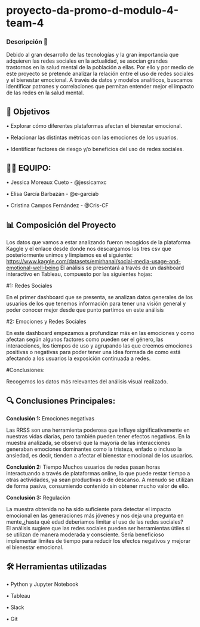 # proyecto-da-promo-d-modulo-4-team-4

### Descripción 📖 

Debido al gran desarrollo de las tecnologías y la gran importancia que adquieren las redes sociales en la actualidad, se asocian grandes trastornos en la salud mental de la población a ellas. Por ello y por medio de este proyecto se pretende analizar la relación entre el uso de redes sociales y el bienestar emocional. A través de datos y modelos analíticos, buscamos identificar patrones y correlaciones que permitan entender mejor el impacto de las redes en la salud mental.

## 🚀 Objetivos

•	Explorar cómo diferentes plataformas afectan el bienestar emocional.

•	Relacionar las distintas métricas con las emociones de los usuarios.

•	Identificar factores de riesgo y/o beneficios del uso de redes sociales.

## 🙏🏼 EQUIPO:

•	Jessica Moreaux Cueto - @jessicamxc

•	Elisa García Barbazán - @e-garciab

•	Cristina Campos Fernández - @Cris-CF


## 📊 Composición del Proyecto 

Los datos que vamos a estar analizando fueron recogidos de la plataforma Kaggle y el enlace desde donde nos descargamos los tres csv que posteriormente unimos y limpiamos es el siguiente: https://www.kaggle.com/datasets/emirhanai/social-media-usage-and-emotional-well-being
El análisis se presentará a través de un dashboard interactivo en Tableau, compuesto por las siguientes hojas:

  #1: Redes Sociales

En el primer dashboard que se presenta, se analizan datos generales de los usuarios de los que tenemos información para tener una visión general y poder conocer mejor desde que punto partimos en este análisis

  #2: Emociones y Redes Sociales

En este dashboard empezamos a profundizar más en las emociones y como afectan según algunos factores como pueden ser el género, las interacciones, los tiempos de uso y agrupando las que creemos emociones positivas o negativas  para poder tener una idea formada de como está afectando a los usuarios la exposición continuada a redes.

  #Conclusiones: 

Recogemos los datos más relevantes del análisis visual realizado.

## 🔍 Conclusiones Principales:

**Conclusión 1:** Emociones negativas

Las RRSS son una herramienta poderosa que influye significativamente en nuestras vidas diarias, pero también pueden tener efectos negativos. En la muestra analizada, se observó que la mayoría de las interacciones generaban emociones dominantes como la tristeza, enfado o incluso la ansiedad, es decir, tienden a afectar el bienestar emocional de los usuarios.

**Conclusión 2:** Tiempo
Muchos usuarios de redes pasan horas interactuando a través de plataformas online, lo que puede restar tiempo a otras actividades, ya sean productivas o de descanso. A menudo se utilizan de forma pasiva, consumiendo contenido sin obtener mucho valor de ello.

**Conclusión 3:** Regulación

La muestra obtenida no ha sido suficiente para detectar el impacto emocional en las generaciones más jóvenes y nos deja una pregunta en mente,¿hasta qué edad deberíamos limitar el uso de las redes sociales?  
El análisis sugiere que las redes sociales pueden ser herramientas útiles si se utilizan de manera moderada y consciente. Sería beneficioso implementar límites de tiempo para reducir los efectos negativos y mejorar el bienestar emocional.

## 🛠️ Herramientas utilizadas

•	Python y Jupyter Notebook 

•	Tableau

•	Slack

•	Git



